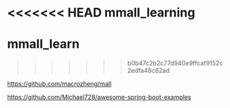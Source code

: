 <<<<<<< HEAD
mmall_learning
=======
# mmall_learn
>>>>>>> b0b47c2b2c77d940e9ffcaf9152c2edfa48c62ad

https://github.com/macrozheng/mall

https://github.com/Michael728/awesome-spring-boot-examples
